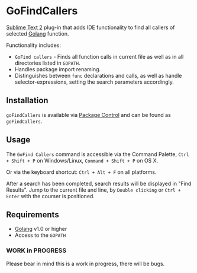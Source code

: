 # GoFindCallers

[Sublime Text 2][subl] plug-in that adds IDE functionality to find all callers of selected [Golang][go] function.

[subl]: http://www.sublimetext.com/2
[go]: http://golang.org/

Functionality includes:

- `GoFind callers` - Finds all function calls in current file as well as in all directories listed in `GOPATH`.
- Handles package import renaming.
- Distinguishes between `func` declarations and calls, as well as handle selector-expressions, setting the search parameters accordingly.

## Installation
`goFindCallers` is available via [Package Control][pkg-ctrl] and can be found as `goFindCallers`.

[pkg-ctrl]: http://wbond.net/sublime_packages/package_control

## Usage

The `GoFind Callers` command is accessible via the Command Palette, `Ctrl + Shift + P` on Windows/Linux, `Command + Shift + P` on OS X.

Or via the keyboard shortcut: `Ctrl + Alt + F` on all platforms.

After a search has been completed, search results will be displayed in "Find Results". Jump to the current file and line, by `Double clicking` or `Ctrl + Enter` with the courser is positioned.

## Requirements

- [Golang][go] v1.0 or higher
- Access to the `GOPATH`

[go]: http://golang.org/

### WORK in PROGRESS

Please bear in mind this is a work in progress, there will be bugs.
